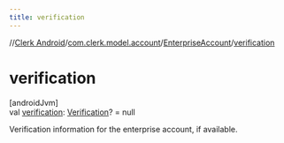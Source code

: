```yaml
---
title: verification
---
```

//[Clerk Android](../../../index.html)/[com.clerk.model.account](../index.html)/[EnterpriseAccount](index.html)/[verification](verification.html)



# verification



[androidJvm]\
val [verification](verification.html): [Verification](../../com.clerk.model.verification/-verification/index.html)? = null



Verification information for the enterprise account, if available.




